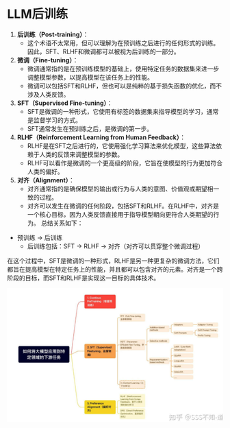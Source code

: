 # LLM后训练
1.  **后训练（Post-training）**：
    *   这个术语不太常用，但可以理解为在预训练之后进行的任何形式的训练。因此，SFT、RLHF和微调都可以被视为后训练的一部分。
2.  **微调（Fine-tuning）**：
    *   微调通常指的是在预训练模型的基础上，使用特定任务的数据集来进一步调整模型参数，以提高模型在该任务上的性能。
    *   微调可以包括SFT和RLHF，但也可以是纯粹的基于损失函数的优化，而不涉及人类反馈。
3.  **SFT（Supervised Fine-tuning）**：
    *   SFT是微调的一种形式，它使用有标签的数据集来指导模型的学习，通常是监督学习的方式。
    *   SFT通常发生在预训练之后，是微调的第一步。
4.  **RLHF（Reinforcement Learning from Human Feedback）**：
    *   RLHF是在SFT之后进行的，它使用强化学习算法来优化模型，这些算法依赖于人类的反馈来调整模型的参数。
    *   RLHF可以看作是微调的一个更高级的阶段，它旨在使模型的行为更加符合人类的偏好。
5.  **对齐（Alignment）**：
    *   对齐通常指的是确保模型的输出或行为与人类的意图、价值观或期望相一致的过程。
    *   对齐可以发生在微调的任何阶段，包括SFT和RLHF。在RLHF中，对齐是一个核心目标，因为人类反馈直接用于指导模型朝向更符合人类期望的行为。 总结关系如下：

*   预训练 → 后训练
    *   后训练包括：SFT → RLHF → 对齐（对齐可以贯穿整个微调过程）

在这个过程中，SFT是微调的一种形式，RLHF是另一种更复杂的微调方法，它们都旨在提高模型在特定任务上的性能，并且都可以包含对齐的元素。对齐是一个跨阶段的目标，而SFT和RLHF是实现这一目标的具体技术。

![](LLM后训练_image.png)
